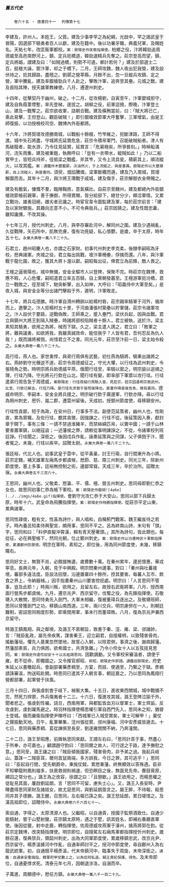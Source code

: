 

##### 舊五代史
　　`卷六十五 ‧ 唐書四十一`
　`列傳第十七`

* * *

李建及，許州人。本姓王，父質。建及少事李罕之為紀綱，光啟中，罕之謁武皇于晉陽，因選部下驍勇者百人以獻，建及在籍中。後以功署牙職，典義兒軍，及賜姓名。天祐七年，改匡衞軍都校。`案：歐陽史作匡衞指揮使。`柏鄉之役，汴將韓勍追周德威至高邑南野河上，鎮、定兵扼橋道，韓勍選精兵先奪之。莊宗登高而望，鎮、定兵將衂，謂建及曰：「如賊過橋，則勢不可遏，卿計若何？」建及於部選士二百，挺槍大譟，禦汴軍，却之于橋下。二月，王師攻魏，魏人夜出犯我營，建及設伏待之，扼其歸路，盡殪之。劉鄩之營莘縣，月餘不出，忽一旦縱兵攻鎮、定之營，軍中騰亂，建及率銀槍勁兵千人赴之，擊敗汴軍，追奔至其壘。元城之戰，建及首陷其陣，授天雄軍教練使。八月，遷遼州刺史。

十四年，從擊契丹于幽州，破之。十二月，從攻楊劉，自寅至午，汴軍嬰城拒守，建及自負葭葦堙塹，率先登梯，遂拔之。胡柳之役，前軍逗撓，際晚，汴軍登土山，建及一戰奪之。莊宗欲收軍，詰朝合戰。建及橫矟當前，曰：「賊大將已亡，乘此易擊，王但登山，觀臣破賊！」即引銀槍效節軍大呼奮擊，三軍增氣，由是王師復振，以功授檢校司空、魏博內外衙都將。

十六年，汴將賀瓌攻德勝南城，以戰船十餘艘，竹笮維之，扼斷津路，王師不得渡。城中矢石將盡，守城將氏延賞危急，莊宗令積帛軍門，召能破賊船者。津人有馬破龍者，能水游，乃令往見延賞，延賞言：「危窘極矣，所爭晷刻。」時棹船滿河，流矢雨集，建及被重鎧，執矟呼曰：「豈有一衣帶水，縱賊如此！」乃以二船實甲士，皆短兵持斧，徑抵梁之戰艦，斧其笮，又令上流具瓮，積薪其上，順流縱火，以攻其艦。`案：通鑑作木甖載薪，沃油然火，于上流縱之，與是書異。歐陽史作以大甕積薪，自上流縱火，與是書同。`須臾，烟焰騰熾，梁軍斷纜而遁，建及乃入南城，賀瓌解圍而去。其年十二月，與汴將王瓚戰于戚城，建及傷手，莊宗解御衣金帶賜之。

建及有膽氣，慷慨不羣，臨陣鞠旅，意氣橫壯。自莊宗至魏州，建及都總內外衙銀槍效節帳前親軍，善于撫御，所得賞賜，皆分給部下，絕甘分少，頗洽軍情。又累立戰功，雄勇冠絕，雌劣者忌讒之。時宦官韋令圖監建及軍，每於莊宗前言：「建及以家財驟施，其趣向志意不小，不可令典衙兵。」莊宗因猜之。建及性既忠藎，雖知讒搆，不改其操。

十七年三月，授代州刺史。八月，與李存審赴河中，解同州之圍。建及少遇禍亂，久從戰陣，矢石所中，肌無完膚，復有功見疑，私心憤鬱。是歲，卒于太原，時年五十七。`永樂大典卷一萬八千二十九。`

石君立，趙州昭慶人也，亦謂之石家財。初事代州刺史李克柔，後隸李嗣昭為牙校，厯典諸軍。夾城之役，君立每出挑戰，壞汴軍柵壘，俘擒而還。八年，與汴軍戰于龍化園，敗之，獲其大將卜渥以獻。嗣昭每出征，俾君立為前鋒，敵人畏之。

王檀之逼晉陽也，城中無備，安金全驅市人以登陴，保聚不完。時莊宗在魏博，救應不暇，人心危懼，嗣昭遣君立率五百騎，自上黨朝發暮至。王檀游軍扼汾橋，君立一戰敗之，徑至城下，馳突斬擊，出入如神，大呼曰：「昭義侍中大軍至矣。」是夜入城，與安金全等分出諸門擊殺于外，遲明，汴軍敗走。

十七年，將兵屯德勝。時汴軍自滑州轉餉以給楊村砦，莊宗親率騎軍于河外，循岸而上，邀擊之。汴人拒楊村五十里，于河曲潘張村築壘以貯軍儲，莊宗令諸軍攻之。汴人設伏于要路，逆戰偽敗，王師乘之，蹙入壘門，梁伏兵起，因與血戰。君立與鎮州大將王釗隔入賊壘，時諸將部校陷賊者十餘人，君立被執，送於汴。梁主素知其驍勇，欲用之為將，械而下獄。久之，梁主遣人誘之，君立曰：「敗軍之將，難與議勇，如欲將我，我雖真誠效命，能信我乎？人皆有君，吾何忍反為仇人哉！」既而諸將被戮，尚惜君立不之害。同光元年，莊宗至汴前一日，梁主始令殺之。`永樂大典卷一萬八千二十九。`

高行珪，燕人也。家世勇悍，與弟行周俱有武藝，初仕燕為騎將，驍果出諸將之右。燕帥劉守光僭逆不道，莊宗令周德威征之，守光大懼，以行珪為武州刺史，令張犄角之勢。時明宗將兵助德威平燕，俄聞行珪至，率騎以禦之，明宗諭以逆順之理，行珪乃降。守光將元行欽在山北，聞行珪有變，即率部下軍眾以攻行珪。行珪遣弟行周告急于周德威，`案歐陽史：行珪夜縋行周馳入晉，見莊宗，莊宗因遣明宗救武州。比至，行欽已解去，行珪乃降。是行珪先求救于晉而後降也。是書作降晉後告急，微有異同。`德威命明宗、李嗣本、安金全將兵援之。明宗破行欽于廣邊軍，行欽亦降。尋以行珪為朔州刺史，厯忻、嵐二郡，遷雲州留後。天成初，授鄧州節度使，尋移鎮安州。

行珪性貪鄙，短于為政，在安州日，行事多不法。副使范延策者，幽州人也，性剛直，累為賔職，及佐行珪，覩其貪猥，因強諫之，行珪不從。後延策因入奏，獻封章于闕下，事有三條：一請不禁過淮豬羊，而禁絲綿匹帛，以實中國；一請于山林要害置軍鎮，以絕寇盜；一述藩侯之弊，請敕從事明諫諍之，不從，令諸軍校列班廷諍。行珪聞之，深銜之。後因戍兵作亂，誣奏延策與之同謀，父子俱戮于汴，聞者冤之。未幾，行珪以疾卒。詔贈太尉。`永樂大典卷一萬八千二十九。`

張廷裕，代北人也。幼事武皇于雲中，從平黃巢，討王行瑜，自行間漸升為小將。莊宗定魏，補天雄軍左廂馬步都虞候，厯蔚、慈、隰三州刺史。同光三年，除新州節度使。塞上多事，廷裕無控制之術，邊鄙常聳。天成三年，卒於治所。詔贈太保。`永樂大典卷五千三百六十。`

王思同，幽州人也。父敬柔，厯瀛、平、儒、檀、營五州刺史。思同母即劉仁恭之女也，故思同初事仁恭為帳下軍校。`案：歐陽史作銀胡![4a6e](../../imgs/4a6e.gif)指揮使。`會劉守光攻仁恭于大安山，思同以部下兵歸太原，時年十六，武皇命為飛騰指揮使。`案：歐陽史作飛勝指揮使。`從莊宗平定山東，累典諸軍。

思同性疎俊，粗有文，性喜為詩什，與人唱和，自稱薊門戰客。魏王繼岌待之若子。時內養呂知柔侍興聖宮，頗用事，思同不平之。呂為終南山詩，末句有「頭」字，思同和曰：「料伊直擬沖霄漢，賴有青天壓著頭。」其所為詩句，皆此類也。每從征，必在興聖帳下，然同光朝，位止鄭州刺史。`案：歐陽史作以功遷神武十軍都指揮使，累遷鄭州防禦使。`明宗在軍時，素知之，即位後，用為同州節度使，未幾，移鎮隴右。

思同好文士，無賢不肖，必館接賄遺，歲費數十萬。在秦州累年，邊民懷惠，華戎寕息。長興元年，入朝，見于中興殿。明宗問秦州邊事，對曰：「秦州與吐蕃接境，蕃部多違法度。臣設法招懷，沿邊置寨四十餘所，控其要害。每蕃人互市、飲食之界上，令納器械。」因手指畫秦州山川要害控扼處。明宗曰：「人言思同不管事，豈及此耶！」時兩川叛，欲用之，且留左右，故授右武衞將軍。八月，授西南面行營馬步都虞候。九月，遷京兆尹、西京留守。伐蜀之役，為先鋒指揮使。石敬瑭入大散關，思同恃勇先入劍門，大軍未相繼，復被董璋兵逐出之。及敬瑭班師，思同以曾獲劍門之功，移鎮山南西道。三年，兩川交兵，明宗慮併在一人，則朝廷難制，密詔思同相度形勢，即乘間用軍，事未行而董璋敗。八月，復為京兆尹兼西京留守。

時潞王鎮鳳翔，與之鄰境，及潞王不禀朝旨，致書于秦、涇、雍、梁、邠諸帥，言：「賊臣亂政，屬先帝疾篤，謀害秦王，迎立嗣君，自擅權柄，以致殘害骨肉，搖動藩垣。懼先人基業忽然墜地，故誓心入朝，以除君側，事濟之後，謝病歸藩。然藩邸素貧，兵力俱困，欲希國士，共濟急難。」乃令小伶女十人以五弦技見思同，`案：歐陽史作遣伶奴安十十以五絃謁思同。`因歡諷動。又令軍校宋審溫者，請使于雍，若不從命，即獨圖之。又令推官郝昭、`郝昭，歐陽史作郝詡。通鑑從歐陽史。`府吏朱延乂以書檄起兵。會副部署藥彥稠至，方宴，而妓、使適至，乃繫之于獄。彥稠請誅審溫，拘送昭赴闕。時思同已遣其子入朝言事，朝廷嘉之，乃以思同為鳳翔行營都部署，起軍營于扶風。

三月十四日，與張虔釗會于岐下，梯衝大集。十五日，進收東西關城，城中戰備不完，然死力捍禦，外兵傷夷者十二三。十六日，復進攻其城，潞王登陴泣諭于外，聞者悲之。張虔釗性褊，詰旦，西南用軍，與都監皆血刃以督軍士，軍士齊詬，反攻虔釗，虔釗躍馬避之。時羽林指揮使楊思權引軍自西門先入，思同未之知，猶督士登城。俄而嚴衞指揮使尹暉呼曰：「西城軍已入城受賞矣，軍士可解甲！」棄仗之聲振動天地。日午，亂軍畢集，涇州張從賔、邠州康福、河中安彥威皆遁去。十七日，思同與藥彥稠、萇從諫俱至長安，劉遂雍閉關不納，乃奔潼關。

二十二日，潞王至昭應，前鋒執思同來獻。王謂左右曰，「思同計乖于事，然盡心于所奉，亦可嘉也。」顧謂趙守鈞曰：「思同爾之故人，可行迓之于路，達予撫慰之意。」思同至，潞王讓之曰：「賊臣傾我國家，殘害骨肉，非予弟之過。我起兵岐山，蓋誅一二賊臣耳，爾何首鼠兩端，多方誤我，今日之罪，其可逃乎！」思同曰：「臣起自行間，受先朝爵命，秉旄仗鉞，累厯重藩，終無顯效以答殊遇。臣非不知攀龍附鳳則福多，扶衰救弱則禍速，但恐瞑目之後，無面見先帝。釁鼓膏原，縲囚之常分也。」潞王為之改容，徐謂之曰：「且憩歇。」潞王欲用之，而楊思權之徒耻見其面，屢啟劉延朗，言「思同不可留，慮失士心」。又，潞王入長安時，尹暉盡得思同家財及諸妓女，故尤惡思同，與劉延朗亟言之。屬王醉，不待報，殺思同并其子德勝。潞王醒，召思同，左右報已誅之矣。潞王怒延朗，累日嗟惜之。及漢高祖即位，詔贈侍中。`永樂大典卷六千六百七十一。`

索自通，字得之，太原清源人也。父繼昭，以自通貴，授國子監祭酒致仕。自通少能騎射，嘗于山墅射獵，莊宗鎮太原時，遇之于墅，訊其姓名，即補右番廳直軍使。後因從獵，射中走鹿，轉指揮使。佐周德威攻燕軍于涿州，擒燕將郭在鈞。從莊宗定魏博，改突騎指揮使。明宗即位，自隨駕左右廂馬軍都指揮授忻州刺史。歲餘召還，復典禁兵，領韶州刺史，出為大同軍節度使，累歲移鎮忠武，改京兆尹、西京留守。楊彥溫據河中作亂，自通率師討平之，授河中節度使，尋自鄜州入為右龍武統軍。初，自通既平楊彥溫，代末帝鎮河中，臨事失于周旋，末帝深銜之。`通鑑：自通承安重誨指，籍軍府甲仗數上之，以為從珂私造，賴王貴妃保護，得免。`及末帝即位，自通憂悸求死。清泰元年七月，因朝退涉洛，自溺而卒。

子萬進，周顯德中，厯任方鎮。`永樂大典卷一萬八千一百二十九。`

* * *

